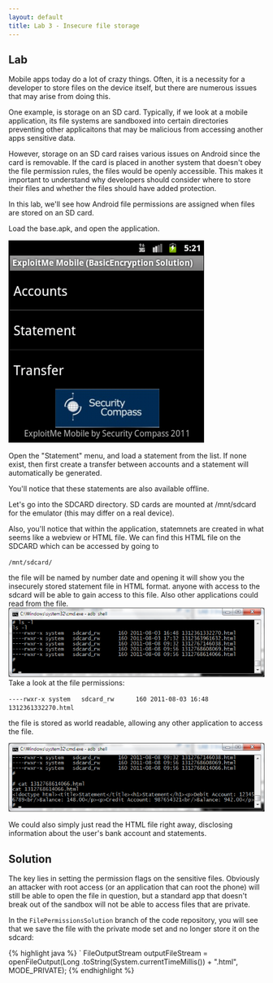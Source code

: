 ```yaml
---
layout: default
title: Lab 3 - Insecure file storage
---
```


## Lab
		
Mobile apps today do a lot of crazy things.  Often, it is a necessity
for a developer to store files on the device itself, but there are
numerous issues that may arise from doing this.

One example, is storage on an SD card.  Typically, if we look at a
mobile application, its file systems are sandboxed into certain
directories preventing other applicaitons that may be malicious from
accessing another apps sensitive data.

However, storage on an SD card raises various issues on Android since
the card is removable.  If the card is placed in another system that
doesn't obey the file permission rules, the files would be openly
accessible.  This makes it important to understand why developers
should consider where to store their files and whether the files
should have added protection.

In this lab, we'll see how Android file permissions are assigned when
files are stored on an SD card.

Load the base.apk, and open the application.

![main screen](img/5_mainscreen.png)

Open the "Statement" menu, and load a statement from the list.  If none exist, then first create a transfer between accounts and a statement will automatically be generated.

You'll notice that these statements are also available offline.
   
Let's go into the SDCARD directory.  SD cards are mounted at /mnt/sdcard for the emulator (this may differ on a real device).

Also, you'll notice that within the application, statemnets are created in what seems like a webview or HTML file.  We can find this HTML file on the SDCARD which can be accessed by going to

`/mnt/sdcard/`

the file will be named by number date and opening it will show you the insecurely stored statement file in HTML format.  anyone with access to the sdcard will be able to gain access to this file.  Also other applications could read from the file.
![sdcard permissions](img/3_sdcardperms.png)
Take a look at the file permissions:

`----rwxr-x system   sdcard_rw      160 2011-08-03 16:48 1312361332270.html`

the file is stored as world readable, allowing any other application to access the file. 

![sdcard statements](img/3_sdcard_statements.png)

We could also simply just read the HTML file right away, disclosing information about the user's bank account and statements.

## Solution

The key lies in setting the permission flags on the sensitive files.
Obviously an attacker with root access (or an application that can
root the phone) will still be able to open the file in question, but a
standard app that doesn't break out of the sandbox will not be able to
access files that are private.

In the `FilePermissionsSolution` branch of the code repository, you
will see that we save the file with the private mode set and no longer
store it on the sdcard:

{% highlight java %}
` FileOutputStream outputFileStream = openFileOutput(Long
                .toString(System.currentTimeMillis())
                + ".html", MODE_PRIVATE);
{% endhighlight %}
